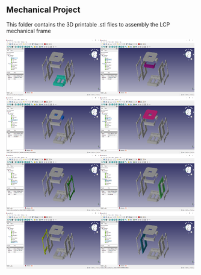 ## Mechanical Project

This folder contains the 3D printable .stl files to assembly the LCP mechanical frame

<img width="250" height="150" src="https://github.com/brn-duarte/LCP-Project/blob/master/Mechanical/images/base.png"><img width="250" height="150" src="https://github.com/brn-duarte/LCP-Project/blob/master/Mechanical/images/lock_left.png"><img width="250" height="150" src="https://github.com/brn-duarte/LCP-Project/blob/master/Mechanical/images/lock_right.png"><img width="250" height="150" src="https://github.com/brn-duarte/LCP-Project/blob/master/Mechanical/images/top.png"><img width="250" height="150" src="https://github.com/brn-duarte/LCP-Project/blob/master/Mechanical/images/front.png"><img width="250" height="150" src="https://github.com/brn-duarte/LCP-Project/blob/master/Mechanical/images/lock_front.png"><img width="250" height="150" src="https://github.com/brn-duarte/LCP-Project/blob/master/Mechanical/images/back.png"><img width="250" height="150" src="https://github.com/brn-duarte/LCP-Project/blob/master/Mechanical/images/lock_back.png">
